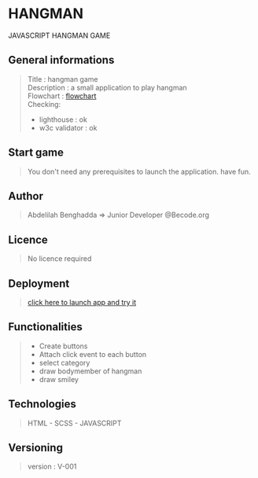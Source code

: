 # HANGMAN
JAVASCRIPT HANGMAN GAME 

## General informations 
  > Title       : hangman game    
  > Description : a small application to play hangman   
  > Flowchart   : [flowchart](hangman-flowchart.png)     
  > Checking:  
  > - lighthouse : ok
  > - w3c validator : ok   
  
## Start game
  > You don't need any prerequisites to launch the application. have fun. 

## Author
  > Abdelilah Benghadda => Junior Developer @Becode.org

## Licence
  > No licence required

## Deployment
  > [click here to launch app and try it](https://abb-becode.github.io/hangman/)    
    
## Functionalities
  > - Create buttons
  > - Attach click event to each button
  > - select category
  > - draw bodymember of hangman
  > - draw smiley

## Technologies
  > HTML - SCSS - JAVASCRIPT
  
## Versioning 
  > version : V-001  


